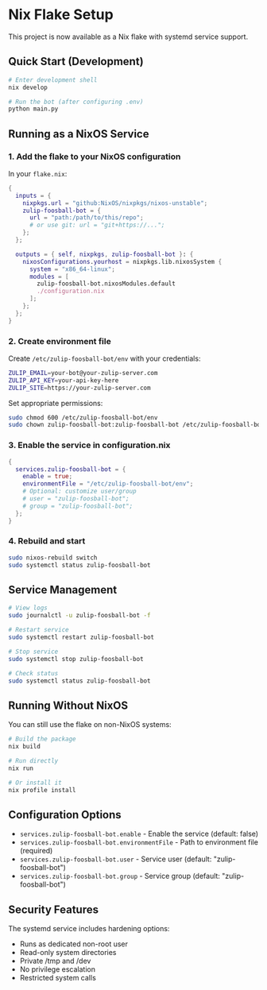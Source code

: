 # Nix Flake Setup

This project is now available as a Nix flake with systemd service support.

## Quick Start (Development)

```bash
# Enter development shell
nix develop

# Run the bot (after configuring .env)
python main.py
```

## Running as a NixOS Service

### 1. Add the flake to your NixOS configuration

In your `flake.nix`:

```nix
{
  inputs = {
    nixpkgs.url = "github:NixOS/nixpkgs/nixos-unstable";
    zulip-foosball-bot = {
      url = "path:/path/to/this/repo";
      # or use git: url = "git+https://...";
    };
  };

  outputs = { self, nixpkgs, zulip-foosball-bot }: {
    nixosConfigurations.yourhost = nixpkgs.lib.nixosSystem {
      system = "x86_64-linux";
      modules = [
        zulip-foosball-bot.nixosModules.default
        ./configuration.nix
      ];
    };
  };
}
```

### 2. Create environment file

Create `/etc/zulip-foosball-bot/env` with your credentials:

```bash
ZULIP_EMAIL=your-bot@your-zulip-server.com
ZULIP_API_KEY=your-api-key-here
ZULIP_SITE=https://your-zulip-server.com
```

Set appropriate permissions:

```bash
sudo chmod 600 /etc/zulip-foosball-bot/env
sudo chown zulip-foosball-bot:zulip-foosball-bot /etc/zulip-foosball-bot/env
```

### 3. Enable the service in configuration.nix

```nix
{
  services.zulip-foosball-bot = {
    enable = true;
    environmentFile = "/etc/zulip-foosball-bot/env";
    # Optional: customize user/group
    # user = "zulip-foosball-bot";
    # group = "zulip-foosball-bot";
  };
}
```

### 4. Rebuild and start

```bash
sudo nixos-rebuild switch
sudo systemctl status zulip-foosball-bot
```

## Service Management

```bash
# View logs
sudo journalctl -u zulip-foosball-bot -f

# Restart service
sudo systemctl restart zulip-foosball-bot

# Stop service
sudo systemctl stop zulip-foosball-bot

# Check status
sudo systemctl status zulip-foosball-bot
```

## Running Without NixOS

You can still use the flake on non-NixOS systems:

```bash
# Build the package
nix build

# Run directly
nix run

# Or install it
nix profile install
```

## Configuration Options

- `services.zulip-foosball-bot.enable` - Enable the service (default: false)
- `services.zulip-foosball-bot.environmentFile` - Path to environment file (required)
- `services.zulip-foosball-bot.user` - Service user (default: "zulip-foosball-bot")
- `services.zulip-foosball-bot.group` - Service group (default: "zulip-foosball-bot")

## Security Features

The systemd service includes hardening options:
- Runs as dedicated non-root user
- Read-only system directories
- Private /tmp and /dev
- No privilege escalation
- Restricted system calls
